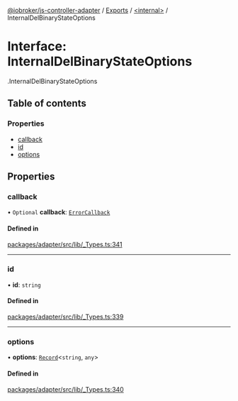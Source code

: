 [@iobroker/js-controller-adapter](../README.md) / [Exports](../modules.md) / [<internal\>](../modules/internal_.md) / InternalDelBinaryStateOptions

# Interface: InternalDelBinaryStateOptions

[<internal>](../modules/internal_.md).InternalDelBinaryStateOptions

## Table of contents

### Properties

- [callback](internal_.InternalDelBinaryStateOptions.md#callback)
- [id](internal_.InternalDelBinaryStateOptions.md#id)
- [options](internal_.InternalDelBinaryStateOptions.md#options)

## Properties

### callback

• `Optional` **callback**: [`ErrorCallback`](../modules/internal_.md#errorcallback)

#### Defined in

[packages/adapter/src/lib/_Types.ts:341](https://github.com/ioBroker/ioBroker.js-controller/blob/5767b399/packages/adapter/src/lib/_Types.ts#L341)

___

### id

• **id**: `string`

#### Defined in

[packages/adapter/src/lib/_Types.ts:339](https://github.com/ioBroker/ioBroker.js-controller/blob/5767b399/packages/adapter/src/lib/_Types.ts#L339)

___

### options

• **options**: [`Record`](../modules/internal_.md#record)<`string`, `any`\>

#### Defined in

[packages/adapter/src/lib/_Types.ts:340](https://github.com/ioBroker/ioBroker.js-controller/blob/5767b399/packages/adapter/src/lib/_Types.ts#L340)

